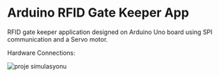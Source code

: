 # Arduino RFID Gate Keeper App
RFID gate keeper application designed on Arduino Uno board using SPI communication and a Servo motor.

Hardware Connections:

![proje simulasyonu](https://user-images.githubusercontent.com/16199169/148817430-4f7b7a54-1c89-436d-889a-7470f92bbfea.PNG)
